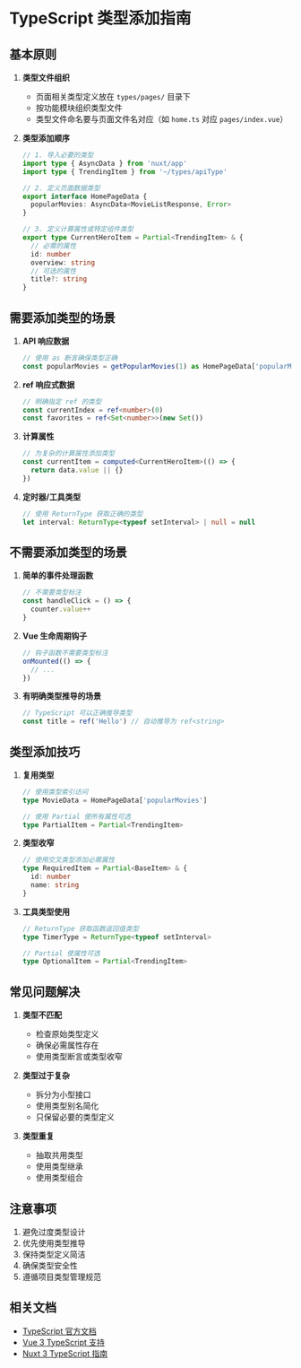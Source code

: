 # TypeScript 类型添加指南

## 基本原则

1. **类型文件组织**
   - 页面相关类型定义放在 `types/pages/` 目录下
   - 按功能模块组织类型文件
   - 类型文件命名要与页面文件名对应（如 `home.ts` 对应 `pages/index.vue`）

2. **类型添加顺序**

   ```typescript
   // 1. 导入必要的类型
   import type { AsyncData } from 'nuxt/app'
   import type { TrendingItem } from '~/types/apiType'

   // 2. 定义页面数据类型
   export interface HomePageData {
     popularMovies: AsyncData<MovieListResponse, Error>
   }

   // 3. 定义计算属性或特定组件类型
   export type CurrentHeroItem = Partial<TrendingItem> & {
     // 必需的属性
     id: number
     overview: string
     // 可选的属性
     title?: string
   }
   ```

## 需要添加类型的场景

1. **API 响应数据**

   ```typescript
   // 使用 as 断言确保类型正确
   const popularMovies = getPopularMovies(1) as HomePageData['popularMovies']
   ```

2. **ref 响应式数据**

   ```typescript
   // 明确指定 ref 的类型
   const currentIndex = ref<number>(0)
   const favorites = ref<Set<number>>(new Set())
   ```

3. **计算属性**

   ```typescript
   // 为复杂的计算属性添加类型
   const currentItem = computed<CurrentHeroItem>(() => {
     return data.value || {}
   })
   ```

4. **定时器/工具类型**
   ```typescript
   // 使用 ReturnType 获取正确的类型
   let interval: ReturnType<typeof setInterval> | null = null
   ```

## 不需要添加类型的场景

1. **简单的事件处理函数**

   ```typescript
   // 不需要类型标注
   const handleClick = () => {
     counter.value++
   }
   ```

2. **Vue 生命周期钩子**

   ```typescript
   // 钩子函数不需要类型标注
   onMounted(() => {
     // ...
   })
   ```

3. **有明确类型推导的场景**
   ```typescript
   // TypeScript 可以正确推导类型
   const title = ref('Hello') // 自动推导为 ref<string>
   ```

## 类型添加技巧

1. **复用类型**

   ```typescript
   // 使用类型索引访问
   type MovieData = HomePageData['popularMovies']

   // 使用 Partial 使所有属性可选
   type PartialItem = Partial<TrendingItem>
   ```

2. **类型收窄**

   ```typescript
   // 使用交叉类型添加必需属性
   type RequiredItem = Partial<BaseItem> & {
     id: number
     name: string
   }
   ```

3. **工具类型使用**

   ```typescript
   // ReturnType 获取函数返回值类型
   type TimerType = ReturnType<typeof setInterval>

   // Partial 使属性可选
   type OptionalItem = Partial<TrendingItem>
   ```

## 常见问题解决

1. **类型不匹配**
   - 检查原始类型定义
   - 确保必需属性存在
   - 使用类型断言或类型收窄

2. **类型过于复杂**
   - 拆分为小型接口
   - 使用类型别名简化
   - 只保留必要的类型定义

3. **类型重复**
   - 抽取共用类型
   - 使用类型继承
   - 使用类型组合

## 注意事项

1. 避免过度类型设计
2. 优先使用类型推导
3. 保持类型定义简洁
4. 确保类型安全性
5. 遵循项目类型管理规范

## 相关文档

- [TypeScript 官方文档](https://www.typescriptlang.org/docs/)
- [Vue 3 TypeScript 支持](https://vuejs.org/guide/typescript/overview.html)
- [Nuxt 3 TypeScript 指南](https://nuxt.com/docs/guide/concepts/typescript)

